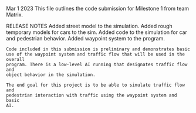 Mar 1 2023
This file outlines the code submission for Milestone 1 from team Matrix.

RELEASE NOTES
	Added street model to the simulation.
	Added rough temporary models for cars to the sim.
	Added code to the simulation for car and pedestrian behavior.
	Added waypoint system to the program.

	Code included in this submission is preliminary and demonstrates basic
	use of the waypoint system and traffic flow that will be used in the overall
	program. There is a low-level AI running that designates traffic flow and
	object behavior in the simulation.

	The end goal for this project is to be able to simulate traffic flow and
	pedestrian interaction with traffic using the waypoint system and basic
	AI.
